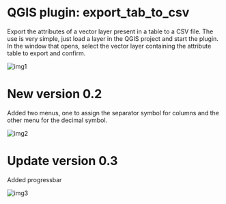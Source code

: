 # QGIS plugin: export_tab_to_csv
Export the attributes of a vector layer present in a table to a CSV file.
The use is very simple, just load a layer in the QGIS project and start the plugin. In the window that opens, select the vector layer containing the attribute table to export and confirm.

![img1](https://github.com/user-attachments/assets/68541bf0-7676-4890-aa53-94eff7359f58)

# New version 0.2
Added two menus, one to assign the separator symbol for columns and the other menu for the decimal symbol.

![img2](https://github.com/user-attachments/assets/9306241f-56d6-4ff7-9ed0-24cb6b7c4144)

# Update version 0.3
Added progressbar

![img3](https://github.com/user-attachments/assets/eb477a2c-810b-4687-bb66-c0f6fa20e343)
